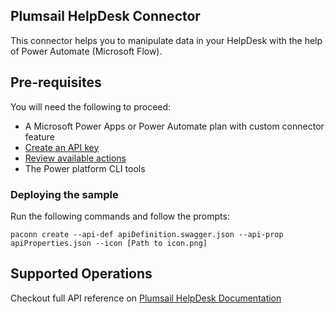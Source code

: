 ## Plumsail HelpDesk Connector
This connector helps you to manipulate data in your HelpDesk with the help of Power Automate (Microsoft Flow).

## Pre-requisites
You will need the following to proceed:
* A Microsoft Power Apps or Power Automate plan with custom connector feature
* [Create an API key](https://plumsail.com/docs/help-desk-o365/v1.x/API/get-api-key.html)
* [Review available actions](https://plumsail.com/docs/help-desk-o365/v1.x/API/flow-actions.html)
* The Power platform CLI tools

### Deploying the sample
Run the following commands and follow the prompts:

```paconn
paconn create --api-def apiDefinition.swagger.json --api-prop apiProperties.json --icon [Path to icon.png]
```

## Supported Operations
Checkout full API reference on [Plumsail HelpDesk Documentation](https://plumsail.com/docs/help-desk-o365/v1.x/API/flow-actions.html)